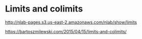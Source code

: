 # Limits and colimits

http://nlab-pages.s3.us-east-2.amazonaws.com/nlab/show/limits

https://bartoszmilewski.com/2015/04/15/limits-and-colimits/

